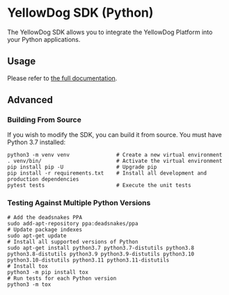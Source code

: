 # YellowDog SDK (Python)

The YellowDog SDK allows you to integrate the YellowDog Platform into your Python applications.

## Usage

Please refer to [the full documentation](https://docs.yellowdog.co/api/python/index.html).

## Advanced

### Building From Source

If you wish to modify the SDK, you can build it from source. You must have Python 3.7 installed:

```shell
python3 -m venv venv               # Create a new virtual environment
. venv/bin/                        # Activate the virtual environment
pip install pip -U                 # Upgrade pip
pip install -r requirements.txt    # Install all development and production dependencies
pytest tests                       # Execute the unit tests
```

### Testing Against Multiple Python Versions

```shell
# Add the deadsnakes PPA
sudo add-apt-repository ppa:deadsnakes/ppa
# Update package indexes
sudo apt-get update
# Install all supported versions of Python                                              
sudo apt-get install python3.7 python3.7-distutils python3.8 python3.8-distutils python3.9 python3.9-distutils python3.10 python3.10-distutils python3.11 python3.11-distutils 
# Install tox
python3 -m pip install tox  
# Run tests for each Python version                                             
python3 -m tox                                                           
```